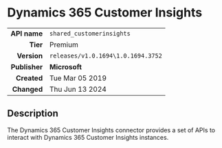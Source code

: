 # Dynamics 365 Customer Insights
| | |
|-:|-|
|**API name**|`shared_customerinsights`|
|**Tier**|Premium|
|**Version**|`releases/v1.0.1694\1.0.1694.3752`|
|**Publisher**|**Microsoft**|
|**Created**|Tue Mar 05 2019|
|**Changed**|Thu Jun 13 2024|

## Description
The Dynamics 365 Customer Insights connector provides a set of APIs to interact with Dynamics 365 Customer Insights instances.
